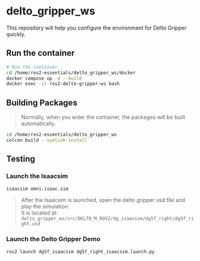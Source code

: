 # delto_gripper_ws

This repository will help you configure the environment for Delto Gripper quickly.

## Run the container

```bash
# Run the container
cd /home/ros2-essentials/delto_gripper_ws/docker
docker compose up -d --build
docker exec -it ros2-delto-gripper-ws bash
```

## Building Packages

> Normally, when you enter the container, the packages will be built automatically.

```bash
cd /home/ros2-essentials/delto_gripper_ws
colcon build --symlink-install
```

## Testing

### Launch the Isaacsim

```bash
isaacsim omni.isaac.sim
```

> After the Isaacsim is launched, open the delto gripper usd file and play the simulation.  
> It is located at: `delto_gripper_ws/src/DELTO_M_ROS2/dg_isaacsim/dg5f_right/dg5f_right.usd`

### Launch the Delto Gripper Demo

```bash
ros2 launch dg5f_isaacsim dg5f_right_isaacsim.launch.py
```
